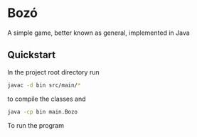 
# Bozó
A simple game, better known as general, implemented in Java

## Quickstart

In the project root directory run

```bash
javac -d bin src/main/*
```

to compile the classes and

```bash
java -cp bin main.Bozo
```

To run the program
